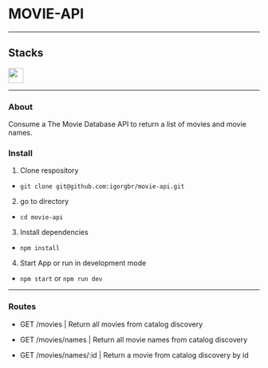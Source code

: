 # MOVIE-API
---
## Stacks

<img width="30px" src="https://cdn.iconscout.com/icon/free/png-256/node-js-1174925.png">

---

### About

Consume a The Movie Database API to return a list of movies and movie names.

### Install

1. Clone respository
* ```git clone git@github.com:igorgbr/movie-api.git```

2. go to directory
* ```cd movie-api```
3. Install dependencies
* ```npm install```
4. Start App or run in development mode
* ```npm start``` or ```npm run dev```
---

### Routes

* GET /movies |
Return all movies from catalog discovery

* GET /movies/names |
Return all movie names from catalog discovery

* GET /movies/names/:id |
Return a movie from catalog discovery by id
